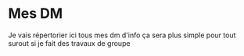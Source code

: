# Mes DM

Je vais répertorier ici tous mes dm d'info ça sera plus simple pour tout surout si je fait des travaux de groupe
